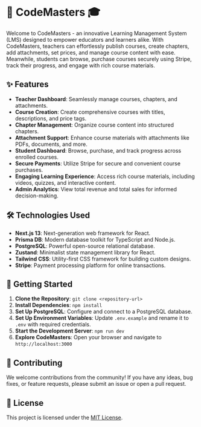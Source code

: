 # 🚀 CodeMasters 🎓

Welcome to CodeMasters - an innovative Learning Management System (LMS) designed to empower educators and learners alike. With CodeMasters, teachers can effortlessly publish courses, create chapters, add attachments, set prices, and manage course content with ease. Meanwhile, students can browse, purchase courses securely using Stripe, track their progress, and engage with rich course materials.

## ✨ Features

- **Teacher Dashboard**: Seamlessly manage courses, chapters, and attachments.
- **Course Creation**: Create comprehensive courses with titles, descriptions, and price tags.
- **Chapter Management**: Organize course content into structured chapters.
- **Attachment Support**: Enhance course materials with attachments like PDFs, documents, and more.
- **Student Dashboard**: Browse, purchase, and track progress across enrolled courses.
- **Secure Payments**: Utilize Stripe for secure and convenient course purchases.
- **Engaging Learning Experience**: Access rich course materials, including videos, quizzes, and interactive content.
- **Admin Analytics**: View total revenue and total sales for informed decision-making.

## 🛠️ Technologies Used

- **Next.js 13**: Next-generation web framework for React.
- **Prisma DB**: Modern database toolkit for TypeScript and Node.js.
- **PostgreSQL**: Powerful open-source relational database.
- **Zustand**: Minimalist state management library for React.
- **Tailwind CSS**: Utility-first CSS framework for building custom designs.
- **Stripe**: Payment processing platform for online transactions.

## 🚀 Getting Started

1. **Clone the Repository**: `git clone <repository-url>`
2. **Install Dependencies**: `npm install`
3. **Set Up PostgreSQL**: Configure and connect to a PostgreSQL database.
4. **Set Up Environment Variables**: Update `.env.example` and rename it to `.env` with required credentials.
5. **Start the Development Server**: `npm run dev`
6. **Explore CodeMasters**: Open your browser and navigate to `http://localhost:3000`

## 🤝 Contributing

We welcome contributions from the community! If you have any ideas, bug fixes, or feature requests, please submit an issue or open a pull request.

## 📝 License

This project is licensed under the [MIT License](LICENSE).
